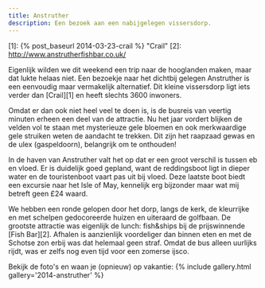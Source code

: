 ```yaml
---
title: Anstruther
description: Een bezoek aan een nabijgelegen vissersdorp.
---
```

[1]: {% post_baseurl 2014-03-23-crail %} "Crail"
[2]: http://www.anstrutherfishbar.co.uk/

Eigenlijk wilden we dit weekend een trip naar de hooglanden maken, maar dat lukte helaas niet. Een bezoekje naar het dichtbij gelegen Anstruther is een eenvoudig maar vermakelijk alternatief. Dit kleine vissersdorp ligt iets verder dan [Crail][1] en heeft slechts 3600 inwoners.

Omdat er dan ook niet heel veel te doen is, is de busreis van veertig minuten erheen een deel van de attractie. Nu het jaar vordert blijken de velden vol te staan met mysterieuze gele bloemen en ook merkwaardige gele struiken weten de aandacht te trekken. Dit zijn het raapzaad gewas en de ulex (gaspeldoorn), belangrijk om te onthouden!

In de haven van Anstruther valt het op dat er een groot verschil is tussen eb en vloed. Er is duidelijk goed gepland, want de reddingsboot ligt in dieper water en de touristenboot vaart pas uit bij vloed. Deze laatste boot biedt een excursie naar het Isle of May, kennelijk erg bijzonder maar wat mij betreft geen £24 waard.

We hebben een ronde gelopen door het dorp, langs de kerk, de kleurrijke en met schelpen gedocoreerde huizen en uiteraard de golfbaan. De grootste attractie was eigenlijk de lunch: fish&ships bij de prijswinnende [Fish Bar][2]. Afhalen is aanzienlijk voordeliger dan binnen eten en met de Schotse zon erbij was dat helemaal geen straf. Omdat de bus alleen uurlijks rijdt, was er zelfs nog even tijd voor een zomerse ijsco.

Bekijk de foto's en waan je (opnieuw) op vakantie:
{% include gallery.html gallery='2014-anstruther' %}